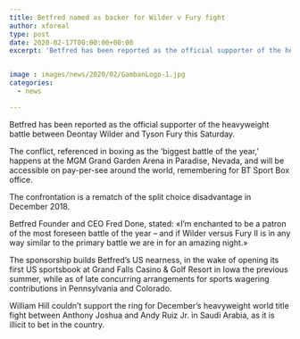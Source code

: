 ```yaml
---
title: Betfred named as backer for Wilder v Fury fight
author: xforeal 
type: post
date: 2020-02-17T00:00:00+00:00
excerpt: 'Betfred has been reported as the official supporter of the heavyweight battle between Deontay Wilder and Tyson Fury this Saturday '


image : images/news/2020/02/GambanLogo-1.jpg
categories:
  - news

---
```

Betfred has been reported as the official supporter of the heavyweight battle between Deontay Wilder and Tyson Fury this Saturday.

The conflict, referenced in boxing as the &lsquo;biggest battle of the year,&rsquo; happens at the MGM Grand Garden Arena in Paradise, Nevada, and will be accessible on pay-per-see around the world, remembering for BT Sport Box office.

The confrontation is a rematch of the split choice disadvantage in December 2018.

Betfred Founder and CEO Fred Done, stated: &#171;I&rsquo;m enchanted to be a patron of the most foreseen battle of the year &ndash; and if Wilder versus Fury II is in any way similar to the primary battle we are in for an amazing night.&#187;

The sponsorship builds Betfred&rsquo;s US nearness, in the wake of opening its first US sportsbook at Grand Falls Casino & Golf Resort in Iowa the previous summer, while as of late concurring arrangements for sports wagering contributions in Pennsylvania and Colorado.

William Hill couldn&#8217;t support the ring for December&#8217;s heavyweight world title fight between Anthony Joshua and Andy Ruiz Jr. in Saudi Arabia, as it is illicit to bet in the country.